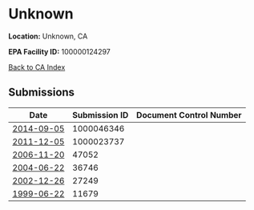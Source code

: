 # Unknown

**Location:** Unknown, CA

**EPA Facility ID:** 100000124297

[Back to CA Index](../../index.md)

## Submissions

| Date | Submission ID | Document Control Number |
|------|--------------|-------------------------|
| [2014-09-05](submissions/1000046346.md) | 1000046346 |  |
| [2011-12-05](submissions/1000023737.md) | 1000023737 |  |
| [2006-11-20](submissions/47052.md) | 47052 |  |
| [2004-06-22](submissions/36746.md) | 36746 |  |
| [2002-12-26](submissions/27249.md) | 27249 |  |
| [1999-06-22](submissions/11679.md) | 11679 |  |
